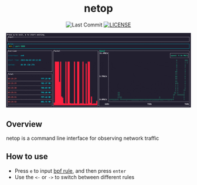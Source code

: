 <h1 align="center">netop</h1>
<div align="center">

![Last Commit](https://img.shields.io/github/last-commit/ZingerLittleBee/netop)
[![LICENSE](https://img.shields.io/crates/l/port-selector)](./LICENSE)

</div>

<div align="center">
<img src="./snapshot/dashboard.gif">
</div>

## Overview
netop is a command line interface for observing network traffic


## How to use
- Press `e` to input [bpf rule](https://biot.com/capstats/bpf.html), and then press `enter`
- Use the `<-` or `->` to switch between different rules